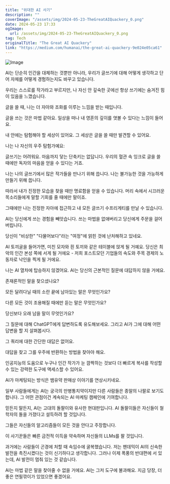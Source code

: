 ```yaml
---
title: "위대한 AI 사기"
description: ""
coverImage: "/assets/img/2024-05-23-TheGreatAIQuackery_0.png"
date: 2024-05-23 17:33
ogImage:
  url: /assets/img/2024-05-23-TheGreatAIQuackery_0.png
tag: Tech
originalTitle: "The Great AI Quackery"
link: "https://medium.com/humanai/the-great-ai-quackery-9e024e05ca61"
---
```


![Image](/assets/img/2024-05-23-TheGreatAIQuackery_0.png)

AI는 단순히 인간을 대체하는 것뿐만 아니라, 우리가 글쓰기에 대해 어떻게 생각하고 단어 자체를 어떻게 경험하는지도 바꾸고 있습니다.

우리는 스스로를 작가라고 부르지만, 나 자신 안 깊숙한 곳에선 항상 쓰기에는 숨겨진 힘이 있음을 느꼈습니다.

글을 쓸 때, 나는 더 자아와 조화를 이루는 느낌을 받는 때입니다.

<div class="content-ad"></div>

글을 쓰는 것은 마법 같아요. 일상을 떠나 내 영혼의 깊이를 엿볼 수 있다는 느낌이 들어요.

내 안에는 탐험해야 할 세상이 있어요. 그 세상은 글을 쓸 때만 발견할 수 있어요.

나는 나 자신의 우주 탐험가예요:

글쓰기는 어려워요. 마음까지 닿는 단축키는 없답니다. 우리의 혈관 속 잉크로 글을 쓸 때에만 독자의 마음을 얻을 수 있다는 거죠.

<div class="content-ad"></div>

나는 나의 글쓰기에서 많은 작가들을 만나기 위해 씁니다. 나는 불가능한 것을 가능하게 만들기 위해 씁니다.

따라서 내가 진정한 모습을 찾을 때만 명료함을 얻을 수 있습니다. 머리 속에서 시끄러운 목소리들에게 말할 기회를 줄 때에만 말이죠.

그때에만 나는 진정한 자아에 접근하고 내 모든 글쓰기 수프리게티를 만날 수 있습니다.

AI는 당신에게 쓰는 경험을 빼앗습니다. 쓰는 마법을 없애버리고 당신에게 주문을 걸어버립니다.

<div class="content-ad"></div>

당신이 "비상한" "다물어보다"라는 "여정"에 얽힌 것에 난처해하고 있네요.

AI 토끼굴을 들어가면, 미친 모자와 흰 토끼와 같은 테이블에 앉게 될 거예요. 당신은 최악의 인간 본성 쪽에 서게 될 거에요 - 저희 포스트모던 기업들의 속도와 주목 경제의 노동자로 낙인을 찍게 될 거에요.

나는 AI 열차에 탑승하지 않겠어요. AI는 당신의 근본적인 질문에 대답하지 않을 거에요.

존재론적인 말을 찾으셨나요?

<div class="content-ad"></div>

모든 달려다닐 때의 소란 끝에 남아있는 말은 무엇인가요?

다른 모든 것이 조용해질 때에만 듣는 말은 무엇인가요?

당신보다 오래 남을 말이 무엇인가요?

그 질문에 대해 ChatGPT에게 답변하도록 유도해보세요. 그리고 AI가 그에 대해 어떤 답변을 할 지 살펴봅시다.

<div class="content-ad"></div>

그 쿼리에 대한 간단한 대답은 없어요.

대답을 찾고 그를 우주에 반환하는 방법을 찾아야 해요.

인공지능의 도움으로 누구나 인간 작가가 눈 깜짝하는 것보다 더 빠르게 복사를 작성할 수 있는 강력한 도구에 액세스할 수 있어요.

AI가 마케팅되는 방식은 뱀유약 판매상 이야기를 연상시키네요.

<div class="content-ad"></div>

일부 사람들에게는 AI는 궁극의 만병통치약이지만 다른 사람들은 종말의 나팔로 보기도 합니다. 그 어떤 관점이건 계속되는 AI 마케팅 캠페인에 기여합니다.

믿든지 말든지, AI는 고대의 돌팔이와 유사한 현대판입니다. AI 돌팔이들은 자신들이 철학자의 돌을 가졌다고 설득하려 할 것입니다.

그들은 자신들의 알고리즘들이 모든 것을 안다고 주장합니다.

이 사기꾼들은 빠른 금전적 이득을 약속하며 자신들의 LLMs를 팔 것입니다.

<div class="content-ad"></div>

과거에는 사람들이 곤경에 처할 때 속임수에 굴복했습니다. 저는 팬데믹이 AI의 신속한 발전을 촉진시켰다는 것이 신기하다고 생각합니다. 그러나 이제 폭풍의 반대편에 서 있는데, AI 발전이 멈춰 있는 것 같습니다.

AI는 마법 같은 말을 찾아줄 수 없을 거에요. AI는 그저 도구에 불과해요. 지금 당장, 더 좋은 연필깎이가 있었으면 좋겠어요.
